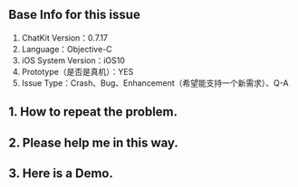 ## Base Info for this issue 

<!--- 基本信息 -->

<!--- 每个类的第五行都标记有版本号，请贴出。 -->

 1. ChatKit Version：0.7.17
 2. Language：Objective-C
 3. iOS System Version：iOS10
 4. Prototype（是否是真机）：YES
 5. Issue Type：Crash、Bug、Enhancement（希望能支持一个新需求）、Q-A

## 1. How to repeat the problem.
<!--- 请详细描述下复现步骤。 -->



## 2. Please help me in this way.
<!--- 请详细描述下我需要怎么做才能符合你的需求。 -->


## 3. Here is a Demo. 

<!--- 尽量提供一个可以复现的Demo，我的邮箱：luohanchenyilong@163.com。 -->



